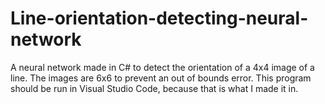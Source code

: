 # Line-orientation-detecting-neural-network
A neural network made in C# to detect the orientation of a 4x4 image of a line. The images are 6x6 to prevent an out of bounds error. This program should be run in Visual Studio Code, because that is what I made it in.
